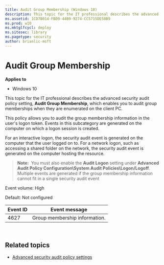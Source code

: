 ```yaml
---
title: Audit Group Membership (Windows 10)
description: This topic for the IT professional describes the advanced security audit policy setting, Audit Group Membership, which enables you to audit group memberships when they are enumerated on the client PC.
ms.assetid: 1CD7B014-FBD9-44B9-9274-CC5715DE58B9
ms.prod: w10
ms.mktglfcycl: deploy
ms.sitesec: library
ms.pagetype: security
author: brianlic-msft
---
```


# Audit Group Membership

**Applies to**
-   Windows 10

This topic for the IT professional describes the advanced security audit policy setting, **Audit Group Membership**, which enables you to audit group memberships when they are enumerated on the client PC.

This policy allows you to audit the group membership information in the user's logon token. Events in this subcategory are generated on the computer on which a logon session is created.

For an interactive logon, the security audit event is generated on the computer that the user logged on to. For a network logon, such as accessing a shared folder on the network, the security audit event is generated on the computer hosting the resource.
> **Note:**  You must also enable the **Audit Logon** setting under **Advanced Audit Policy Configuration\\System Audit Policies\\Logon/Logoff**.
 
Multiple events are generated if the group membership information cannot fit in a single security audit event

Event volume: High

Default: Not configured

| Event ID | Event message |
| - | - |
| 4627 | Group membership information. |
 
## Related topics

- [Advanced security audit policy settings](advanced-security-audit-policy-settings.md)
 
 
